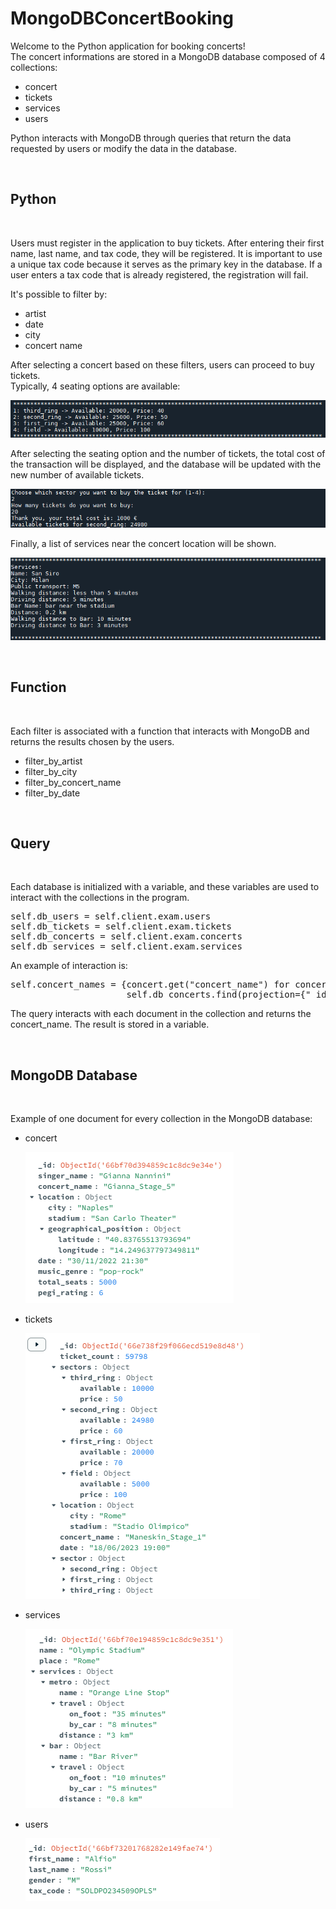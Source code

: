 <!-- ---------------------------------------------------------------------- -->
<h1>MongoDBConcertBooking</h1>
<!-- ---------------------------------------------------------------------- -->

Welcome to the Python application for booking concerts!<br/>
The concert informations are stored in a MongoDB database composed of 4 collections:<br/>

<ul>
<li>concert  </li>
<li>tickets  </li>
<li>services </li>
<li>users    </li>
</ul>

Python interacts with MongoDB through queries that return the data requested 
by users or modify the data in the database.

<br/>
<h2>Python</h2>
<br/>

Users must register in the application to buy tickets. After entering their 
first name, last name, and tax code, they will be registered. It is important 
to use a unique tax code because it serves as the primary key in the database. 
If a user enters a tax code that is already registered, the registration will 
fail.<br/>

It's possible to filter by:<br/>

<ul>
<li>artist       </li>
<li>date         </li>
<li>city         </li>
<li>concert name </li>
</ul>

After selecting a concert based on these filters, users can proceed to buy 
tickets.<br/>
Typically, 4 seating options are available:<br/>
<p><img src = "https://github.com/Bartyxx/MongoDBConcertBooking/blob/main/img/sector.png"/></p>

After selecting the seating option and the number of tickets, the total cost of
the transaction will be displayed, and the database will be updated with the 
new number of available tickets.<br/>
<p><img src = "https://github.com/Bartyxx/MongoDBConcertBooking/blob/main/img/tickets.png"/></p>

Finally, a list of services near the concert location will be shown.<br/>
<p><img src = "https://github.com/Bartyxx/MongoDBConcertBooking/blob/main/img/services.png"/></p>

<br/>
<h2>Function</h2>
<br/>

Each filter is associated with a function that interacts with MongoDB and 
returns the results chosen by the users.<br/>

<ul>
<li>filter_by_artist       </li>
<li>filter_by_city         </li>
<li>filter_by_concert_name </li>
<li>filter_by_date         </li>
</ul>

<br/>
<h2>Query</h2>
<br/>

Each database is initialized with a variable, and these variables are used to 
interact with the collections in the program.<br/>

<pre>
self.db_users = self.client.exam.users
self.db_tickets = self.client.exam.tickets
self.db_concerts = self.client.exam.concerts
self.db_services = self.client.exam.services
</pre>

An example of interaction is:<br/>

<pre>
self.concert_names = {concert.get("concert_name") for concert in 
                      self.db_concerts.find(projection={"_id": 0, "concert_name": 1}) if concert.get("concert_name")}
</pre>

The query interacts with each document in the collection and returns the 
concert_name. The result is stored in a variable.

<br/>
<h2>MongoDB Database</h2>
<br/>

Example of one document for every collection in the MongoDB database:
<ul>
<li>concert  </li>
<p><img src = "https://github.com/Bartyxx/MongoDBConcertBooking/blob/main/img/concertDB.png"/></p>
<li>tickets  </li>
<p><img src = "https://github.com/Bartyxx/MongoDBConcertBooking/blob/main/img/ticketsDB.png"/></p>
<li>services </li>
<p><img src = "https://github.com/Bartyxx/MongoDBConcertBooking/blob/main/img/servicesDB.png"/></p>
<li>users    </li>
<p><img src = "https://github.com/Bartyxx/MongoDBConcertBooking/blob/main/img/usersDB.png"/></p>
</ul>

